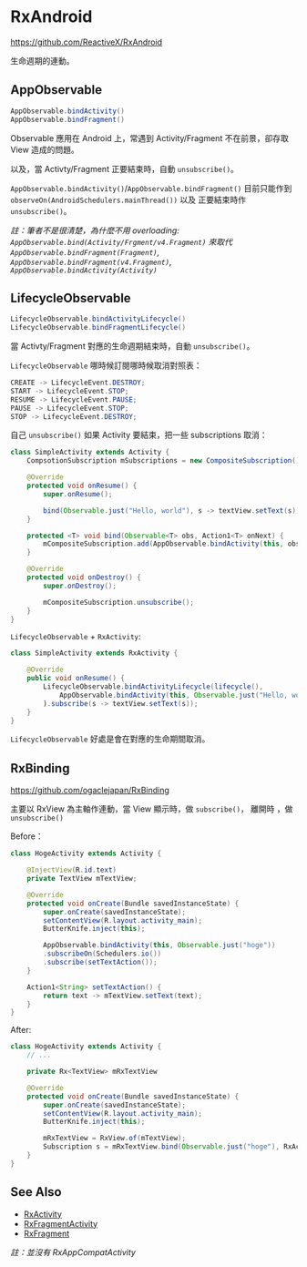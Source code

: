 # RxAndroid

https://github.com/ReactiveX/RxAndroid

生命週期的連動。

## AppObservable

```java
AppObservable.bindActivity()
AppObservable.bindFragment()
```

Observable 應用在 Android 上，常遇到 Activity/Fragment 不在前景，卻存取 View 造成的問題。

以及，當 Activty/Fragment 正要結束時，自動 `unsubscribe()`。

`AppObservable.bindActivity()`/`AppObservable.bindFragment()` 目前只能作到 `observeOn(AndroidSchedulers.mainThread())` 以及 正要結束時作 `unsubscribe()`。

*註：筆者不是很清楚，為什麼不用 overloading: `AppObservable.bind(Activity/Frgment/v4.Fragment)` 來取代 `AppObservable.bindFragment(Fragment)`,
`AppObservable.bindFragment(v4.Fragment)`,
`AppObservable.bindActivity(Activity)`*

## LifecycleObservable

```java
LifecycleObservable.bindActivityLifecycle()
LifecycleObservable.bindFragmentLifecycle()
```

當 Activty/Fragment 對應的生命週期結束時，自動 `unsubscribe()`。

`LifecycleObservable` 哪時候訂閱哪時候取消對照表：

```java
CREATE -> LifecycleEvent.DESTROY;
START -> LifecycleEvent.STOP;
RESUME -> LifecycleEvent.PAUSE;
PAUSE -> LifecycleEvent.STOP;
STOP -> LifecycleEvent.DESTROY;
```

自己 `unsubscribe()` 如果 Activity 要結束，把一些 subscriptions 取消：

```java
class SimpleActivity extends Activity {
    CompsotionSubscription mSubscriptions = new CompositeSubscription();

    @Override
    protected void onResume() {
        super.onResume();

        bind(Observable.just("Hello, world"), s -> textView.setText(s));
    }

    protected <T> void bind(Observable<T> obs, Action1<T> onNext) {
        mCompositeSubscription.add(AppObservable.bindActivity(this, obs).subscribe(onNext));
    }

    @Override
    protected void onDestroy() {
        super.onDestroy();

        mCompositeSubscription.unsubscribe();
    }
}
```

`LifecycleObservable` + `RxActivity`:

```java
class SimpleActivity extends RxActivity {

    @Override
    public void onResume() {
        LifecycleObservable.bindActivityLifecycle(lifecycle(),
            AppObservable.bindActivity(this, Observable.just("Hello, world")))
        ).subscribe(s -> textView.setText(s));
    }
}
```

`LifecycleObservable` 好處是會在對應的生命期間取消。

## RxBinding

https://github.com/ogaclejapan/RxBinding

主要以 RxView 為主軸作連動，當 View 顯示時，做 `subscribe()`， 離開時 ，做 `unsubscribe()`

Before：

```java
class HogeActivity extends Activity {

    @InjectView(R.id.text)
    private TextView mTextView;

    @Override
    protected void onCreate(Bundle savedInstanceState) {
        super.onCreate(savedInstanceState);
        setContentView(R.layout.activity_main);
        ButterKnife.inject(this);

        AppObservable.bindActivity(this, Observable.just("hoge"))
        .subscribeOn(Schedulers.io())
        .subscribe(setTextAction());
    }

    Action1<String> setTextAction() {
        return text -> mTextView.setText(text);
    }
}
```

After:

```java
class HogeActivity extends Activity {
    // ...

    private Rx<TextView> mRxTextView

    @Override
    protected void onCreate(Bundle savedInstanceState) {
        super.onCreate(savedInstanceState);
        setContentView(R.layout.activity_main);
        ButterKnife.inject(this);

        mRxTextView = RxView.of(mTextView);
        Subscription s = mRxTextView.bind(Observable.just("hoge"), RxActions.setText());
    }
}
```

## See Also

* [RxActivity](https://github.com/ReactiveX/RxAndroid/blob/master/rxandroid-framework/src/main/java/rx/android/app/RxActivity.java)
* [RxFragmentActivity](https://github.com/ReactiveX/RxAndroid/blob/master/rxandroid-framework/src/main/java/rx/android/app/support/RxFragmentActivity.java)
* [RxFragment](https://github.com/ReactiveX/RxAndroid/blob/master/rxandroid-framework/src/main/java/rx/android/app/support/RxFragment.java)

*註：並沒有 RxAppCompatActivity*